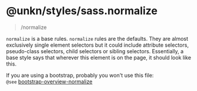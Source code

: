 # @unkn/styles/sass.normalize
> /normalize

`normalize` is a base rules. `normalize` rules are the defaults.
They are almost exclusively single element selectors but it
could include attribute selectors,
pseudo-class selectors, child selectors or sibling selectors.
Essentially, a base style says that wherever this element is
on the page, it should look like this.


If you are using a bootstrap, probably you won't use this file: <br/>
`@see` [bootstrap-overview-normalize](https://getbootstrap.com/docs/3.3/css/#overview-normalize)
